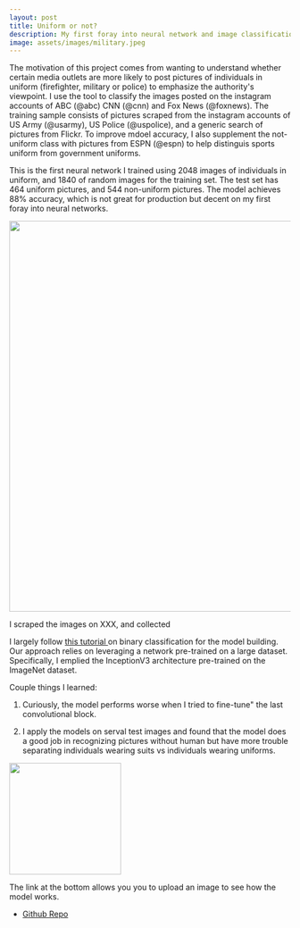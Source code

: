 ```yaml
---
layout: post
title: Uniform or not? 
description: My first foray into neural network and image classification 
image: assets/images/military.jpeg
---
```



The motivation of this project comes from wanting to understand whether certain media outlets are more likely to post pictures of individuals in uniform (firefighter, military or police) to emphasize the authority's viewpoint. I use the tool to classify the images posted on the instagram accounts of ABC (@abc) CNN (@cnn) and  Fox News (@foxnews). The training sample consists of pictures scraped from the instagram accounts of US Army (@usarmy), US Police (@uspolice), and a generic search of pictures from Flickr. To improve mdoel accuracy, I also supplement the not-uniform class with pictures from ESPN (@espn) to help distinguis sports uniform from government uniforms. 

This is the first neural network I trained using 2048 images of individuals in uniform, and 1840 of random images for the training set. The test set has 464 uniform pictures, and 544 non-uniform pictures. The model achieves 88% accuracy, which is not great for production but decent on my first foray into neural networks. 

<img src="https://onyilam.github.io/assets/images/model_performance.png" width="700">


I scraped the images on XXX, and collected 

I largely follow  <a href = "https://blog.keras.io/building-powerful-image-classification-models-using-very-little-data.html">this tutorial </a> on binary classification for the model building. Our approach relies on leveraging a network pre-trained on a large dataset. Specifically, I emplied the  InceptionV3 architecture
pre-trained on the ImageNet dataset. 


Couple things I learned:

1. Curiously, the model performs worse when I tried to fine-tune" the last convolutional block. 

2. I apply the models on serval test images and found that the model does a good job in recognizing pictures without human but have more trouble separating individuals wearing suits vs individuals wearing uniforms.


<img src="https://onyilam.github.io/assets/images/test_model.png" width="200">


The link at the bottom allows you  you to upload an image to see how the model works.

<ul class="actions">
					<li><a href="https://onyilam.github.io/" class="button">Github Repo</a></li>
			</ul>


